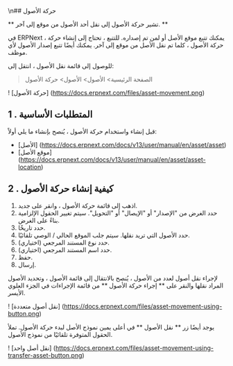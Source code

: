 \n## حركة الأصول

** تشير حركة الأصول إلى نقل أحد الأصول من موقع إلى آخر. **

في ERPNext ، يمكنك تتبع موقع الأصل أو لمن تم إصداره. للتتبع ، تحتاج إلى إنشاء حركة حركة الأصول ، كلما تم نقل الأصل من موقع إلى آخر. يمكنك أيضًا تتبع إصدار الأصول لأي موظف.

للوصول إلى قائمة نقل الأصول ، انتقل إلى:

> الصفحة الرئيسية> الأصول> الأصول> حركة الأصول

! [حركة الأصول] (https://docs.erpnext.com/files/asset-movement.png)

## 1 \. المتطلبات الأساسية

قبل إنشاء واستخدام حركة الأصول ، يُنصح بإنشاء ما يلي أولاً:

* [الأصل] (https://docs.erpnext.com/docs/v13/user/manual/en/asset/asset)
* [موقع الأصل] (https://docs.erpnext.com/docs/v13/user/manual/en/asset/asset-location)

## 2 \. كيفية إنشاء حركة الأصول

1. اذهب إلى قائمة حركة الأصول ، وانقر على جديد.
2. حدد الغرض من "الإصدار" أو "الإيصال" أو "التحويل". سيتم تغيير الحقول الإلزامية بناءً على الغرض.
3. حدد تاريخًا.
4. حدد الأصول التي تريد نقلها. سيتم جلب الموقع الحالي / الوصي تلقائيًا.
5. حدد نوع المستند المرجعي (اختياري).
6. حدد اسم المستند المرجعي (اختياري).
7. حفظ.
8. إرسال.

لإجراء نقل أصول لعدد من الأصول ، يُنصح بالانتقال إلى قائمة الأصول ، وتحديد الأصول المراد نقلها والنقر على ** إجراء حركة الأصول ** من قائمة الإجراءات في الجزء العلوي الأيسر.

! [نقل أصول متعددة] (https://docs.erpnext.com/files/asset-movement-using-button.png)

يوجد أيضًا زر ** نقل الأصول ** في أعلى يمين نموذج الأصل لبدء حركة الأصول. تملأ الحقول المتوفرة تلقائيًا من نموذج الأصول.

! [نقل أصل واحد] (https://docs.erpnext.com/files/asset-movement-using-transfer-asset-button.png)